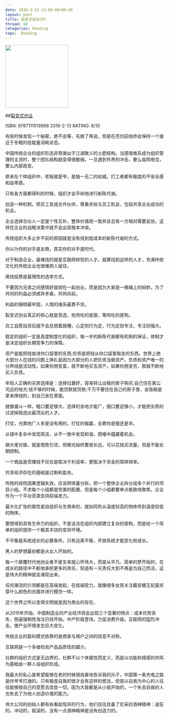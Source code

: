 ```yaml
---
date: 2016-2-13 23:00:00+00:00
layout: post
title: 裂变式创业(R)
thread: 68
categories: Reading
tags:  Reading
---
```


<img src="http://ec4.images-amazon.com/images/I/71qeIIEf2%2BL.jpg" width="200" />

##[裂变式创业](http://amzn.to/1WiQIKL)

ISBN: 9787111519898  2016-2-13 RATING: 8/10

有些时候发现一个秘密，绝不会等，先做了再说，但是在亮剑前始终会保持一个接近于冬眠的低能量消耗状态。

中国传统企业的组织形态非常类似于江湖聚义的土肥结构。当感情维系成为组织管理的主流时，整个团队结构就变得很脆弱。一旦遇到外界的冲击，要么临阵倒戈，要么内部政变。

原来在个体组织中，老板就是爷，是独一无二的权威。打工者都有极度的不安全感和自卑感。

只有各方面都得利的时候，组织才会平和地进行新陈代谢。

创造一种机制，把员工变成合作伙伴，尊重并给与员工机会，包括共享企业成功的机会。

企业选择合伙人一定是个性互补，整体价值观一致并且总有一方相对需要妥协，这样在企业的战略决策中就不会出现根本冲突。

传统组织大多止步不前的原因就是没有找到低成本的新陈代谢的方式。

你以为你的对手是友商，其实你的对手是时代。

对于制造企业，最难找的就是互联网转型的人才。就算找到这样的人才，充满传统文化的传统企业也很难把人留住。

用钱投票是最理性的选举方式。

不要因为兄弟之间感情好就绑在一起创业，而是因为大家是一根绳上的蚂蚱，为了共同的利益必须摈弃矛盾，共同向前。

利益的捆绑最牢固，人情的维系最靠不住。

裂变式创业真正的核心就是竞选，抢肉吃的是狼，等肉吃的是狗。

员工自愿投资后就不会总想着跳槽，心定则行为定，行为定则专注，专注则强大。

稳定的组织一定是高度制度化的组织，每一步的新陈代谢都有机制的保证，体制才是决定组织长期竞争力的保障。

资产是能把钱放进你口袋里的东西;负债是把钱从你口袋里取走的东西。世界上绝大部分人在钱的问题上挣扎是因为大部分的人把负债当做资产。负债和资产唯一的分界线是流动性。如果你想变富，就不断地买去资产。如果你想变穷，那就不断地买入负债。

年轻人正确的买房选择是：选择位置好，容易转让出租的房子购买;自己住在离公司近的地方;钱不够的时候，能贷款就贷款;千万不要住在自己的房子里，金饭碗是拿来挣钱的，别自己坐在里面。

就像漏斗一样，粗口要足够大，选择的余地才能广，细口要足够小，才能把劣质的过滤掉挑选出最顶尖的人才。

打仗，光靠地广人多是没有用的，打仗的输赢，全靠你是狼还是羊。

从错中复杂中发现简洁，从不一致中发现和谐，困难中蕴藏着机会。

跟大佬对接，就是借势引流，但眼光始终要放长远，可以花钱买流量，但是不能长期控制。

一个商品是否赚钱不仅仅是取决于利润率，更取决于资金的周转频率。

共享经济存在的基础是过剩和盈余。

传统的线性因果逻辑失效，应该把体量分拆，把一个整体企业拆分成多个并行的项目小组。不求每个小组都是完美的配置，但是每个小组都要单点极致地聚焦，企业作为一个平台资源支持前端发力。

最大化扩张的属性是自组织与生俱来的，就如同热从温度较高的物体传到温度较低的物体。

要想得到具有生命力的组织，不是设法在组织内部建立复杂的架构，而是给一个简单的组织提供一个极其丰饶的变异环境。

不平衡是系统成长的必要条件。只有远离平衡，开放系统才能变化和成长。

男人的梦想最初都是从女人开始的。

每一个颠覆时代地创业者不是生来就心怀伟大，而是从平凡、简单的梦开始的，在成长的路径中不断地承担更多的责任，知道有一天责任大到不再是为自己而活，这是伟大的精神就会涌现出来。

任何潮流的引领都是在高端发起，在低端受力，就像很多女孩关注戴安娜王妃喜欢穿什么颜色的衣服并进行模仿一样。

这个世界之所以变得文明就是因为商业的存在。

从2015年开始，中国制造业的产业经济将会出现三个显著的特点：成本优势丧失，倒逼强制性淘汰已经开始。中产阶级登场，力促消费升级。互联网的猛烈冲击，使产业环境发生巨大变化。

传统企业的盈利模式依靠的是商家与用户之间的信息不对称。

互联网是一个多维检验产品品质性的媒介。

社群的组织方式是无边界的，社群不以个体属性而定义，而是以功能和情感的共鸣为基础由一群人自组织形成。

我最大的私心是希望能够在老的时候很自豪地告诉我的孙子，中国第一条充电之路是你爷爷打通的。只有极度自我的很才会有这样的想法，但是以自我为中心的人往往能够按自己的意愿去改变一切，因为大我都是从小我开始的，一个失去自我的人也失去了为他人创造价值的能力。

伟大公司的创始人都有些看起怪异的行为，他们往往具备了尼采的酒神精神：迷狂的，冲动的，摇滚的，没有一点酒神精神是没有创造力的。